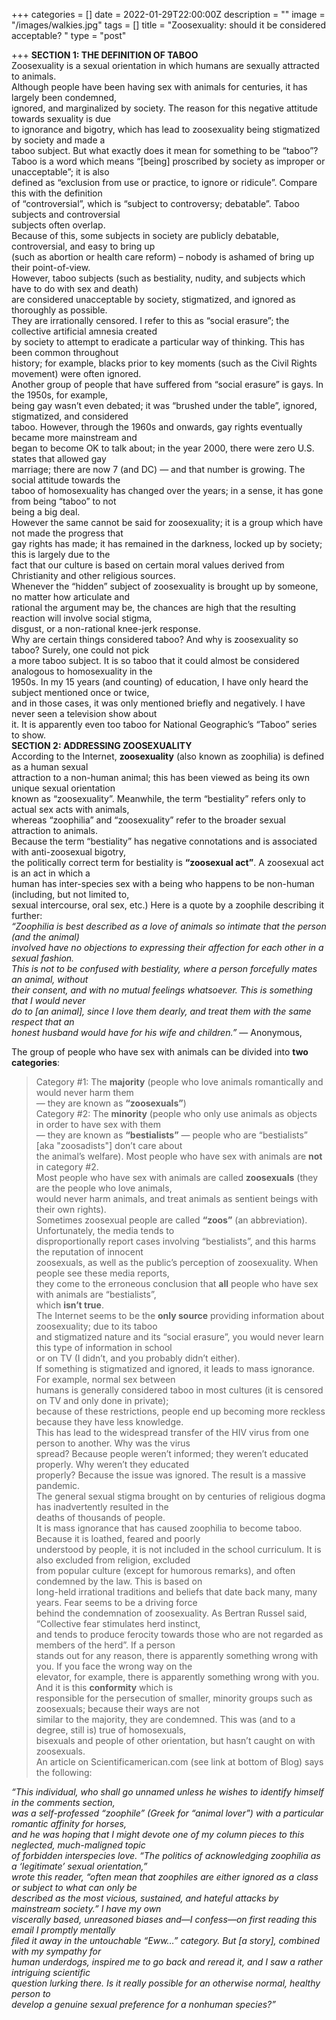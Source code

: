 +++
categories = []
date = 2022-01-29T22:00:00Z
description = ""
image = "/images/walkies.jpg"
tags = []
title = "Zoosexuality: should it be considered acceptable? "
type = "post"

+++
**SECTION 1: THE DEFINITION OF TABOO**  
 Zoosexuality is a sexual orientation in which humans are sexually attracted to animals.  
 Although people have been having sex with animals for centuries, it has largely been condemned,  
 ignored, and marginalized by society. The reason for this negative attitude towards sexuality is due   
 to ignorance and bigotry, which has lead to zoosexuality being stigmatized by society and made a  
 taboo subject. But what exactly does it mean for something to be “taboo”?  
 Taboo is a word which means “\[being\] proscribed by society as improper or unacceptable”; it is also   
 defined as “exclusion from use or practice, to ignore or ridicule”. Compare this with the definition   
 of “controversial”, which is “subject to controversy; debatable”. Taboo subjects and controversial  
 subjects often overlap.  
 Because of this, some subjects in society are publicly debatable, controversial, and easy to bring up  
 (such as abortion or health care reform) – nobody is ashamed of bring up their point-of-view.   
 However, taboo subjects (such as bestiality, nudity, and subjects which have to do with sex and death)  
 are considered unacceptable by society, stigmatized, and ignored as thoroughly as possible.   
 They are irrationally censored. I refer to this as “social erasure”; the collective artificial amnesia created   
 by society to attempt to eradicate a particular way of thinking. This has been common throughout   
 history; for example, blacks prior to key moments (such as the Civil Rights movement) were often ignored.  
 Another group of people that have suffered from “social erasure” is gays. In the 1950s, for example,  
 being gay wasn’t even debated; it was “brushed under the table”, ignored, stigmatized, and considered  
 taboo. However, through the 1960s and onwards, gay rights eventually became more mainstream and   
 began to become OK to talk about; in the year 2000, there were zero U.S. states that allowed gay   
 marriage; there are now 7 (and DC) — and that number is growing. The social attitude towards the   
 taboo of homosexuality has changed over the years; in a sense, it has gone from being “taboo” to not   
 being a big deal.  
 However the same cannot be said for zoosexuality; it is a group which have not made the progress that  
 gay rights has made; it has remained in the darkness, locked up by society; this is largely due to the   
 fact that our culture is based on certain moral values derived from Christianity and other religious sources.  
 Whenever the “hidden” subject of zoosexuality is brought up by someone, no matter how articulate and   
 rational the argument may be, the chances are high that the resulting reaction will involve social stigma,   
 disgust, or a non-rational knee-jerk response.  
 Why are certain things considered taboo? And why is zoosexuality so taboo? Surely, one could not pick   
 a more taboo subject. It is so taboo that it could almost be considered analogous to homosexuality in the  
 1950s. In my 15 years (and counting) of education, I have only heard the subject mentioned once or twice,  
 and in those cases, it was only mentioned briefly and negatively. I have never seen a television show about  
 it. It is apparently even too taboo for National Geographic’s “Taboo” series to show.  
 **SECTION 2: ADDRESSING ZOOSEXUALITY**  
 According to the Internet, **zoosexuality** (also known as zoophilia) is defined as a human sexual   
 attraction to a non-human animal; this has been viewed as being its own unique sexual orientation   
 known as “zoosexuality”. Meanwhile, the term “bestiality” refers only to actual sex acts with animals,   
 whereas “zoophilia” and “zoosexuality” refer to the broader sexual attraction to animals.   
 Because the term “bestiality” has negative connotations and is associated with anti-zoosexual bigotry,  
 the politically correct term for bestiality is **“zoosexual act”**. A zoosexual act is an act in which a   
 human has inter-species sex with a being who happens to be non-human (including, but not limited to,   
 sexual intercourse, oral sex, etc.) Here is a quote by a zoophile describing it further:  
 _“Zoophilia is best described as a love of animals so intimate that the person (and the animal)_  
 _involved have no objections to expressing their affection for each other in a sexual fashion._   
 _This is not to be confused with bestiality, where a person forcefully mates an animal, without_   
 _their consent, and with no mutual feelings whatsoever. This is something that I would never_   
 _do to \[an animal\], since I love them dearly, and treat them with the same respect that an_   
 _honest husband would have for his wife and children.”_ — Anonymous,   
   
 The group of people who have sex with animals can be divided into **two categories**:  
 > Category #1: The **majority** (people who love animals romantically and would never harm them  
 — they are known as **“zoosexuals”**)  
 > Category #2: The **minority** (people who only use animals as objects in order to have sex with them  
 — they are known as **“bestialists”** — people who are “bestialists” \[aka "zoosadists"\] don’t care about   
 the animal’s welfare). Most people who have sex with animals are **not** in category #2.  
 Most people who have sex with animals are called **zoosexuals** (they are the people who love animals,   
 would never harm animals, and treat animals as sentient beings with their own rights).   
 Sometimes zoosexual people are called **“zoos”** (an abbreviation). Unfortunately, the media tends to  
 disproportionally report cases involving “bestialists”, and this harms the reputation of innocent  
 zoosexuals, as well as the public’s perception of zoosexuality. When people see these media reports,  
 they come to the erroneous conclusion that **all** people who have sex with animals are “bestialists”,   
 which **isn’t true**.  
 The Internet seems to be the **only source** providing information about zoosexuality; due to its taboo   
 and stigmatized nature and its “social erasure”, you would never learn this type of information in school   
 or on TV (I didn’t, and you probably didn’t either).  
 If something is stigmatized and ignored, it leads to mass ignorance. For example, normal sex between   
 humans is generally considered taboo in most cultures (it is censored on TV and only done in private);  
 because of these restrictions, people end up becoming more reckless because they have less knowledge.  
 This has lead to the widespread transfer of the HIV virus from one person to another. Why was the virus   
 spread? Because people weren’t informed; they weren’t educated properly. Why weren’t they educated  
 properly? Because the issue was ignored. The result is a massive pandemic.  
 The general sexual stigma brought on by centuries of religious dogma has inadvertently resulted in the  
 deaths of thousands of people.  
 It is mass ignorance that has caused zoophilia to become taboo. Because it is loathed, feared and poorly   
 understood by people, it is not included in the school curriculum. It is also excluded from religion, excluded   
 from popular culture (except for humorous remarks), and often condemned by the law. This is based on   
 long-held irrational traditions and beliefs that date back many, many years. Fear seems to be a driving force  
 behind the condemnation of zoosexuality. As Bertran Russel said, “Collective fear stimulates herd instinct,   
 and tends to produce ferocity towards those who are not regarded as members of the herd”. If a person   
 stands out for any reason, there is apparently something wrong with you. If you face the wrong way on the   
 elevator, for example, there is apparently something wrong with you. And it is this **conformity** which is  
 responsible for the persecution of smaller, minority groups such as zoosexuals; because their ways are not  
 similar to the majority, they are condemned. This was (and to a degree, still is) true of homosexuals,  
 bisexuals and people of other orientation, but hasn’t caught on with zoosexuals.  
 An article on Scientificamerican.com (see link at bottom of Blog) says the following:  
   
 _“This individual, who shall go unnamed unless he wishes to identify himself in the comments section,_   
 _was a self-professed “zoophile” (Greek for “animal lover”) with a particular romantic affinity for horses,_  
 _and he was hoping that I might devote one of my column pieces to this neglected, much-maligned topic_   
 _of forbidden interspecies love. “The politics of acknowledging zoophilia as a ‘legitimate’ sexual orientation,”_   
 _wrote this reader, “often mean that zoophiles are either ignored as a class or subject to what can only be_   
 _described as the most vicious, sustained, and hateful attacks by mainstream society.” I have my own_   
 _viscerally based, unreasoned biases and—I confess—on first reading this email I promptly mentally_   
 _filed it away in the untouchable “Eww…” category. But \[a story\], combined with my sympathy for_   
 _human underdogs, inspired me to go back and reread it, and I saw a rather intriguing scientific_  
 _question lurking there. Is it really possible for an otherwise normal, healthy person to_   
 _develop a genuine sexual preference for a nonhuman species?”_